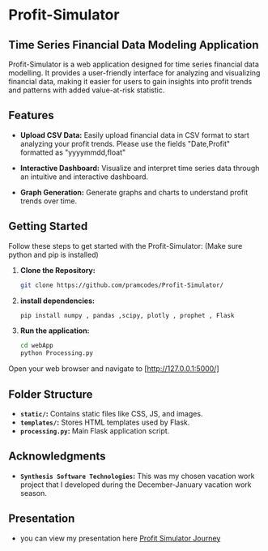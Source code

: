 # Profit-Simulator

## Time Series Financial Data Modeling Application

Profit-Simulator is a web application designed for time series financial data modelling. It provides a user-friendly interface for analyzing and visualizing financial data, making it easier for users to gain insights into profit trends and patterns with added value-at-risk statistic.

## Features

- **Upload CSV Data:** Easily upload financial data in CSV format to start analyzing your profit trends. Please use the fields "Date,Profit" formatted as "yyyymmdd,float"

- **Interactive Dashboard:** Visualize and interpret time series data through an intuitive and interactive dashboard.

- **Graph Generation:** Generate graphs and charts to understand profit trends over time.

## Getting Started

Follow these steps to get started with the Profit-Simulator: (Make sure python and pip is installed)

1. **Clone the Repository:**
   ```bash
   git clone https://github.com/pramcodes/Profit-Simulator/
   
2. **install dependencies:**
   ```bash
   pip install numpy , pandas ,scipy, plotly , prophet , Flask

3. **Run the application:**
   ```bash
   cd webApp
   python Processing.py
Open your web browser and navigate to [http://127.0.0.1:5000/]

## Folder Structure

- **`static/`:** Contains static files like CSS, JS, and images.
- **`templates/`:** Stores HTML templates used by Flask.
- **`processing.py`:** Main Flask application script.

## Acknowledgments
   - **`Synthesis Software Technologies`:** This was my chosen vacation work project that I developed during the December-January vacation work season.

## Presentation
   - you can view my presentation here [Profit Simulator Journey](https://www.canva.com/design/DAF7ioIpe_U/rsmyrO-dvmhscHYNc6euSQ/view?utm_content=DAF7ioIpe_U&utm_campaign=share_your_design&utm_medium=link&utm_source=shareyourdesignpanel#1)
